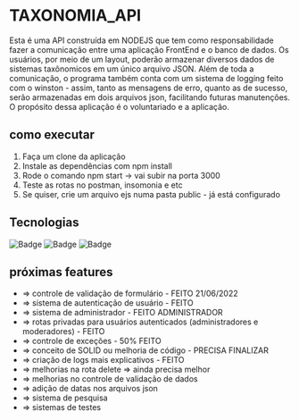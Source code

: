 # TAXONOMIA_API

Esta é uma API construída em NODEJS que tem como responsabilidade fazer a comunicação entre uma aplicação FrontEnd e o banco de dados. Os usuários, por meio de um layout, poderão armazenar diversos dados de sistemas taxônomicos em um único arquivo JSON. Além de toda a comunicação, o programa também conta com um sistema de logging feito com o winston - assim, tanto as mensagens de erro, quanto as de sucesso, serão armazenadas em dois arquivos json, facilitando futuras manutenções. O propósito dessa aplicação é o voluntariado e a aplicação. 

## como executar
1. Faça um clone da aplicação 
2. Instale as dependências com npm install 
3. Rode o comando npm start -> vai subir na porta 3000
4. Teste as rotas no postman, insomonia e etc
5. Se quiser, crie um arquivo ejs numa pasta public - já está configurado 


## Tecnologias 
![Badge](https://img.shields.io/static/v1?label=node.js&message=runtime&color=green&style=for-the-badge&logo=node.js)
![Badge](https://img.shields.io/static/v1?label=javascript&message=language&color=yellow&style=for-the-badge&logo=JAVASCRIPT)
![Badge](https://img.shields.io/static/v1?label=mongodb&message=database&color=blue&style=for-the-badge&logo=MONGODB)

## próximas features 

- => controle de validação de formulário - FEITO 21/06/2022
- => sistema de autenticação de usuário - FEITO 
- => sistema de administrador - FEITO ADMINISTRADOR
- => rotas privadas para usuários autenticados (administradores e moderadores) - FEITO
- => controle de exceções - 50% FEITO
- => conceito de SOLID ou melhoria de código - PRECISA FINALIZAR
- => criação de logs mais explicativos - FEITO
- => melhorias na rota delete => ainda precisa melhor
- => melhorias no controle de validação de dados
- => adição de datas nos arquivos json
- => sistema de pesquisa
- => sistemas de testes
